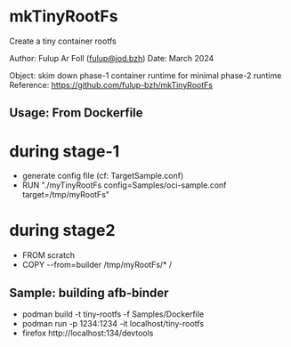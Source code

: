 # mkTinyRootFs
Create a tiny container rootfs

Author: Fulup Ar Foll (fulup@iod.bzh)
Date:   March 2024

Object: skim down phase-1 container runtime for minimal phase-2 runtime
Reference: https://github.com/fulup-bzh/mkTinyRootFs

Usage: From Dockerfile
-----------------------
# during stage-1
 - generate config file (cf: TargetSample.conf)
 - RUN  "./myTinyRootFs config=Samples/oci-sample.conf target=/tmp/myRootFs"
# during stage2
 - FROM scratch
 - COPY  --from=builder /tmp/myRootFs/* /

Sample: building afb-binder
----------------------------
  * podman build -t tiny-rootfs -f Samples/Dockerfile
  * podman run -p 1234:1234  -it localhost/tiny-rootfs
  * firefox  http://localhost:134/devtools

